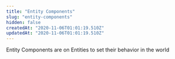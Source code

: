 ```yaml
---
title: "Entity Components"
slug: "entity-components"
hidden: false
createdAt: "2020-11-06T01:01:19.510Z"
updatedAt: "2020-11-06T01:01:19.510Z"
---
```

Entity Components are on Entities to set their behavior in the world